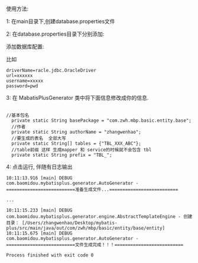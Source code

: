 
使用方法:

1: 在main目录下,创建database.properties文件

2: 在database.properties目录下分别添加:

添加数据库配置:

比如

```
driverName=racle.jdbc.OracleDriver
url=xxxxxx
username=xxxxx
password=pwd

```

3: 在 MabatisPlusGenerator 类中将下面信息修改成你的信息.

```

//基本包名
  private static String basePackage = "com.zwh.mbp.basic.entity.base";
  //作者
  private static String authorName = "zhangwenhao";
  //要生成的表名  全部大写
  private static String[] tables = {"TBL_XXX_ABC"};
  //table前缀 这样 生成mapper 和 service的时候就不会包含 tbl
  private static String prefix = "TBL_";

```

4: 点击运行, 伴随有日志输出

```
10:11:13.916 [main] DEBUG com.baomidou.mybatisplus.generator.AutoGenerator - ==========================准备生成文件...==========================

... 

10:11:15.233 [main] DEBUG com.baomidou.mybatisplus.generator.engine.AbstractTemplateEngine - 创建目录： [/Users/zhangwenhao/Desktop/mybatis-plus/src/main/java/out/com/zwh/mbp/basic/entity/base/entity]
10:11:15.675 [main] DEBUG com.baomidou.mybatisplus.generator.AutoGenerator - ==========================文件生成完成！！！==========================

Process finished with exit code 0

```
